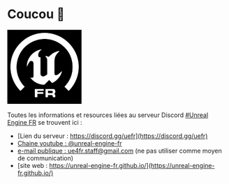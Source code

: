 # Coucou 👋

![server-icon.png](../resources/server-icon/server-icon.png)

Toutes les informations et resources liées au serveur Discord [#Unreal Engine FR](https://discord.gg/uefr) se trouvent ici :

- [Lien du serveur : https://discord.gg/uefr](https://discord.gg/uefr)
- [Chaine youtube : @unreal-engine-fr](@unreal-engine-fr)
- [e-mail publique : ue4fr.staff@gmail.com](ue4fr.staff@gmail.com) (ne pas utiliser comme moyen de communication)
- [site web : https://unreal-engine-fr.github.io/](https://unreal-engine-fr.github.io/)
